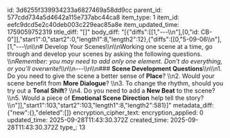 id: 3d6255f339934233a6827469a58dd9cc
parent_id: 577cdd734a5d4642a115e737abc44ca8
item_type: 1
item_id: eefc9dcd5e2c40deb003c229eac85a8e
item_updated_time: 1759059752319
title_diff: "[]"
body_diff: "[{\"diffs\":[[1,\"---\\\n\"],[0,\"id: CB-0\"]],\"start1\":0,\"start2\":0,\"length1\":8,\"length2\":12},{\"diffs\":[[0,\"5-09-06\\\n\"],[1,\"---\\\n\\\n# Develop Your Scenes\\\n\\\nWorking one scene at a time, go through and develop your scenes by asking the following questions.  \\\n*Remember: you may need to add only one element. Don’t do everything, or you’ll overwrite!*\\\n\\\n---\\\n\\\n### **Scene Development Questions**\\\n\\\n1. Do you need to give the scene a better sense of **Place**?  \\\n2. Would your scene benefit from **More Dialogue**?  \\\n3. To change the rhythm, should you try out a **Tonal Shift**?  \\\n4. Do you need to add a **New Beat** to the scene?  \\\n5. Would a piece of **Emotional Scene Direction** help tell the story?  \\\n\"]],\"start1\":103,\"start2\":103,\"length1\":8,\"length2\":581}]"
metadata_diff: {"new":{},"deleted":[]}
encryption_cipher_text: 
encryption_applied: 0
updated_time: 2025-09-28T11:43:30.372Z
created_time: 2025-09-28T11:43:30.372Z
type_: 13